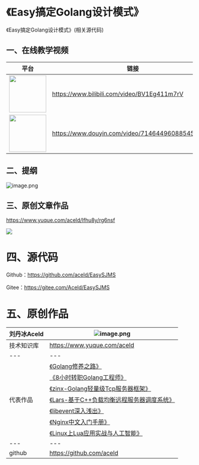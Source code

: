 # 《Easy搞定Golang设计模式》
《Easy搞定Golang设计模式》(相关源代码)


## 一、在线教学视频

| 平台 | 链接 | 
| ---- | ---- | 
|<img src="https://s1.ax1x.com/2022/09/22/xFePUK.png" width = "100" height = "100" alt="" align=center />|https://www.bilibili.com/video/BV1Eg411m7rV |
|<img src="https://s1.ax1x.com/2022/09/22/xFeRVx.png" width = "100" height = "100" alt="" align=center />| https://www.douyin.com/video/7146449608854523175 | 

## 二、提纲

![image.png](https://static.golangjob.cn/221008/d026d3a0e8367ca874957788ef911eef.png)

## 三、原创文章作品

https://www.yuque.com/aceld/lfhu8y/rg6nsf

![](https://cdn.nlark.com/yuque/0/2022/png/26269664/1656394279721-2b6a054b-b173-496e-b46f-1213e0ea031a.png?x-oss-process=image%2Fwatermark%2Ctype_d3F5LW1pY3JvaGVp%2Csize_48%2Ctext_5YiY5Li55YawQWNlbGQ%3D%2Ccolor_FFFFFF%2Cshadow_50%2Ct_80%2Cg_se%2Cx_10%2Cy_10%2Fresize%2Cw_1500%2Climit_0)

# 四、源代码

Github：https://github.com/aceld/EasySJMS

Gitee：https://gitee.com/Aceld/EasySJMS

# 五、原创作品

| 刘丹冰Aceld | ![image.png](https://static.golangjob.cn/221008/b4d7cb9e6382f5facbc2bd707d91f5ad.png)| 
| ---- | ---- | 
|技术知识库|https://www.yuque.com/aceld|
|---|---|
||[《Golang修养之路》](https://www.yuque.com/aceld/golang/ithv8f)|
||[《8小时转职Golang工程师》](https://www.yuque.com/aceld/mo95lb/dsk886)|
||[《zinx-Golang轻量级Tcp服务器框架》](https://www.yuque.com/aceld/npyr8s/bgftov)|
|代表作品|[《Lars-基于C++负载均衡远程服务器调度系统》](https://www.yuque.com/aceld/wbs5h3/ggzqva)|
||[《libevent深入浅出》](https://www.yuque.com/aceld/vwi2dk/sss79n)|
||[《Nginx中文入门手册》](https://www.yuque.com/aceld/fpknid/pzxaev)|
||[《Linux上Lua应用实战与人工智能》](https://www.yuque.com/aceld/pxbsur/sg3adg)|
|---|---|
|github|https://github.com/aceld|
